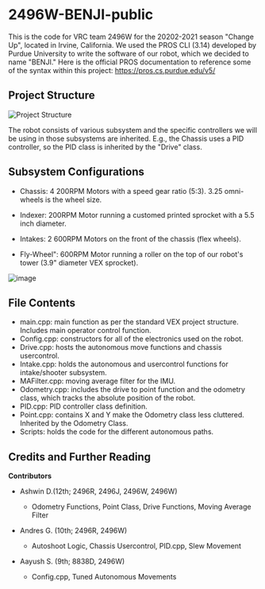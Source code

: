 # 2496W-BENJI-public
This is the code for VRC team 2496W for the 20202-2021 season "Change Up", located in Irvine, California. We used the PROS CLI (3.14) developed by Purdue University to write the software of our robot, which we decided to name "BENJI." Here is the official PROS documentation to reference some of the syntax within this project: https://pros.cs.purdue.edu/v5/


## Project Structure 
![Project Structure](https://user-images.githubusercontent.com/48425033/110836687-318bab00-8255-11eb-9881-602fbfbb963e.PNG)

The robot consists of various subsystem and the specific controllers we will be using in those subsystems are inherited. E.g., the Chassis uses a PID controller, so the PID class is inherited by the "Drive" class. 


## Subsystem Configurations

- Chassis: 4 200RPM Motors with a speed gear ratio (5:3). 3.25 omni-wheels is the wheel size.  

- Indexer: 200RPM Motor running a customed printed sprocket with a 5.5 inch diameter.

- Intakes: 2 600RPM Motors on the front of the chassis (flex wheels). 

- Fly-Wheel": 600RPM Motor running a roller on the top of our robot's tower (3.9" diameter VEX sprocket). 

![image](https://user-images.githubusercontent.com/48425033/111575613-041a9200-876c-11eb-8eb4-c409ed04d873.png) 


## File Contents 

- main.cpp: main function as per the standard VEX project structure. Includes main operator control function. 
- Config.cpp: constructors for all of the electronics used on the robot.
- Drive.cpp: hosts the autonomous move functions and chassis usercontrol.
- Intake.cpp: holds the autonomous and usercontrol functions for intake/shooter subsystem.
- MAFilter.cpp: moving average filter for the IMU. 
- Odometry.cpp: includes the drive to point function and the odometry class, which tracks the absolute position of the robot. 
- PID.cpp: PID controller class definition. 
- Point.cpp: contains X and Y make the Odometry class less cluttered. Inherited by the Odometry Class. 
- Scripts: holds the code for the different autonomous paths.  

## Credits and Further Reading

**Contributors**
- Ashwin D.(12th; 2496R, 2496J, 2496W, 2496W)
  - Odometry Functions, Point Class, Drive Functions, Moving Average Filter

- Andres G. (10th; 2496R, 2496W)
  - Autoshoot Logic, Chassis Usercontrol, PID.cpp, Slew Movement

- Aayush S. (9th; 8838D, 2496W)
  - Config.cpp, Tuned Autonomous Movements
